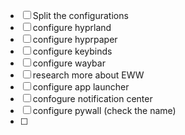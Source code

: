 - [ ] Split the configurations
- [ ] configure hyprland
- [ ] configure hyprpaper
- [ ] configure keybinds
- [ ] configure waybar
- [ ] research more about EWW
- [ ] configure app launcher
- [ ] confogure notification center
- [ ] configure pywall (check the name)
- [ ] 